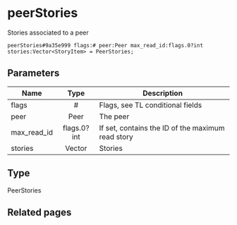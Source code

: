# peerStories
Stories associated to a peer

```
peerStories#9a35e999 flags:# peer:Peer max_read_id:flags.0?int stories:Vector<StoryItem> = PeerStories;
```

## Parameters
| Name | Type | Description |
| ---- | :----: | ----------- |
| flags | # | Flags, see TL conditional fields |
| peer | Peer | The peer |
| max_read_id | flags.0?int | If set, contains the ID of the maximum read story |
| stories | Vector<StoryItem> | Stories |


## Type
PeerStories

## Related pages
